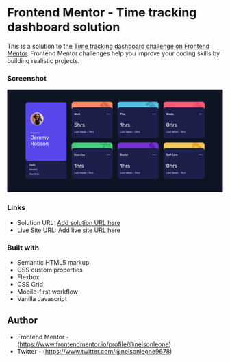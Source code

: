 # Frontend Mentor - Time tracking dashboard solution

This is a solution to the [Time tracking dashboard challenge on Frontend Mentor](https://www.frontendmentor.io/challenges/time-tracking-dashboard-UIQ7167Jw). Frontend Mentor challenges help you improve your coding skills by building realistic projects. 

### Screenshot

![](images/screenshot.png)

### Links

- Solution URL: [Add solution URL here](https://github.com/nelsonleone/time-tracking-dashboard.git)
- Live Site URL: [Add live site URL here](https://tangerine-daifuku-571033.netlify.app/)


### Built with

- Semantic HTML5 markup
- CSS custom properties
- Flexbox
- CSS Grid
- Mobile-first workflow
- Vanilla Javascript

## Author

- Frontend Mentor - (https://www.frontendmentor.io/profile/@nelsonleone)
- Twitter - (https://www.twitter.com/@nelsonleone9678)


